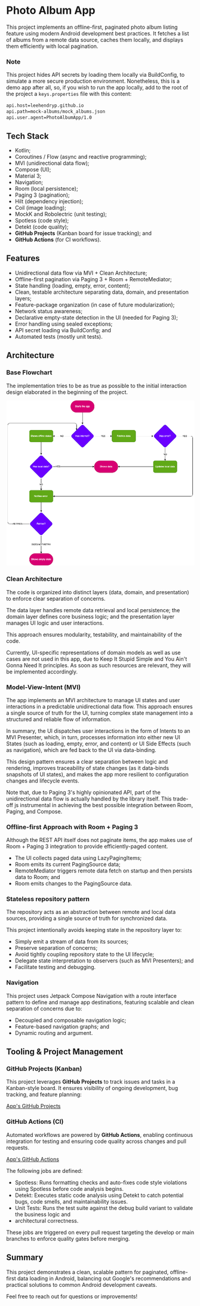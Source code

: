 # Photo Album App
This project implements an offline-first, paginated photo album listing feature using modern Android development
best practices. It fetches a list of albums from a remote data source, caches them locally, and displays
them efficiently with local pagination.

### Note
This project hides API secrets by loading them locally via BuildConfig, to simulate a more secure production 
environment. Nonetheless, this is a demo app after all, so, if you wish to run the app locally, add 
to the root of the project a `keys.properties` file with this content:

```
api.host=leehendryp.github.io
api.path=mock-albums/mock_albums.json
api.user.agent=PhotoAlbumApp/1.0
```

## Tech Stack
* Kotlin;
* Coroutines / Flow (async and reactive programming);
* MVI (unidirectional data flow);
* Compose (UI);
* Material 3;
* Navigation;
* Room (local persistence);
* Paging 3 (pagination);
* Hilt (dependency injection);
* Coil (image loading);
* MockK and Robolectric (unit testing);
* Spotless (code style);
* Detekt (code quality);
* **GitHub Projects** (Kanban board for issue tracking); and
* **GitHub Actions** (for CI workflows).

## Features
* Unidirectional data flow via MVI + Clean Architecture;
* Offline-first pagination via Paging 3 + Room + RemoteMediator;
* State handling (loading, empty, error, content);
* Clean, testable architecture separating data, domain, and presentation layers;
* Feature-package organization (in case of future modularization);
* Network status awareness;
* Declarative empty-state detection in the UI (needed for Paging 3);
* Error handling using sealed exceptions; 
* API secret loading via BuildConfig; and
* Automated tests (mostly unit tests).

## Architecture

### Base Flowchart
The implementation tries to be as true as possible to the initial interaction design elaborated in the
beginning of the project.

![App architecture flowchart](./base_flowchart.png)

### Clean Architecture
The code is organized into distinct layers (data, domain, and presentation) to enforce clear separation
of concerns.

The data layer handles remote data retrieval and local persistence; the domain layer defines
core business logic; and the presentation layer manages UI logic and user interactions.

This approach ensures modularity, testability, and maintainability of the code.

Currently, UI-specific representations of domain models as well as use cases are not used in this app, 
due to Keep It Stupid Simple and You Ain't Gonna Need It principles. As soon as such resources are 
relevant, they will be implemented accordingly.

### Model-View-Intent (MVI)
The app implements an MVI architecture to manage UI states and user interactions in a predictable
unidirectional data flow. This approach ensures a single source of truth for the UI, turning complex
state management into a structured and reliable flow of information.

In summary, the UI dispatches user interactions in the form of Intents to an MVI Presenter, which,
in turn, processes information into either new UI States (such as loading, empty, error, and content)
or UI Side Effects (such as navigation), which are fed back to the UI via data-binding.

This design pattern ensures a clear separation between logic and rendering, improves traceability of
state changes (as it data-binds snapshots of UI states), and makes the app more resilient to configuration
changes and lifecycle events.

Note that, due to Paging 3's highly opinionated API, part of the unidirectional data flow is actually
handled by the library itself. This trade-off js instrumental in achieving the best possible integration 
between Room, Paging, and Compose.

### Offline-first Approach with Room + Paging 3
Although the REST API itself does not paginate items, the app makes use of Room + Paging 3 integration
to provide efficiently-paged content.

* The UI collects paged data using LazyPagingItems;
* Room emits its current PagingSource data;
* RemoteMediator triggers remote data fetch on startup and then persists data to Room; and
* Room emits changes to the PagingSource data.

### Stateless repository pattern
The repository acts as an abstraction between remote and local data sources, providing a single source
of truth for synchronized data.

This project intentionally avoids keeping state in the repository layer to:

* Simply emit a stream of data from its sources;
* Preserve separation of concerns;
* Avoid tightly coupling repository state to the UI lifecycle;
* Delegate state interpretation to observers (such as MVI Presenters); and
* Facilitate testing and debugging.

### Navigation
This project uses Jetpack Compose Navigation with a route interface pattern to define and manage app
destinations, featuring scalable and clean separation of concerns due to:

* Decoupled and composable navigation logic;
* Feature-based navigation graphs; and
* Dynamic routing and argument.

## Tooling & Project Management

### GitHub Projects (Kanban)
This project leverages **GitHub Projects** to track issues and tasks in a Kanban-style board. It ensures 
visibility of ongoing development, bug tracking, and feature planning:

[App's GitHub Projects](https://github.com/users/leehendryp/projects/5)

### GitHub Actions (CI)
Automated workflows are powered by **GitHub Actions**, enabling continuous integration for testing and
ensuring code quality across changes and pull requests.

[App's GitHub Actions](https://github.com/leehendryp/photo-album-app/actions)

The following jobs are defined:

* Spotless: Runs formatting checks and auto-fixes code style violations using Spotless before code analysis
begins. 
* Detekt: Executes static code analysis using Detekt to catch potential bugs, code smells, and 
maintainability issues. 
* Unit Tests: Runs the test suite against the debug build variant to validate the business logic and
* architectural correctness.

These jobs are triggered on every pull request targeting the develop or main branches to enforce quality
gates before merging.

## Summary
This project demonstrates a clean, scalable pattern for paginated, offline-first data loading in Android,
balancing out Google's recommendations and practical solutions to common Android development caveats.

Feel free to reach out for questions or improvements!
